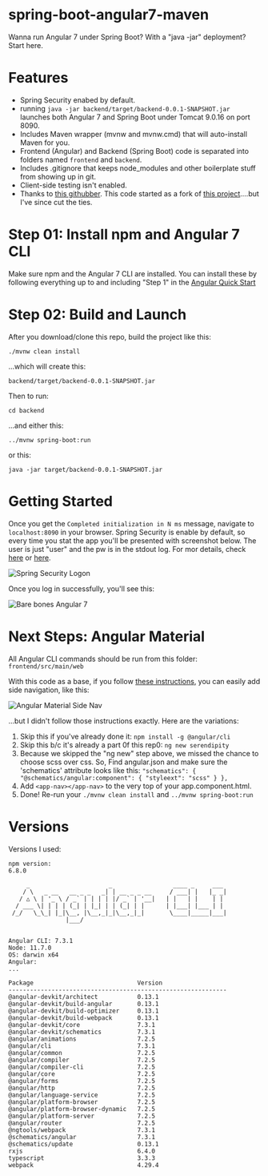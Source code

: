 # spring-boot-angular7-maven

Wanna run Angular 7 under Spring Boot?  With a "java -jar" deployment?
Start here.

# Features
* Spring Security enabed by default.
* running ```java -jar backend/target/backend-0.0.1-SNAPSHOT.jar``` launches both Angular 7 and Spring Boot under Tomcat 9.0.16 on port 8090.
* Includes Maven wrapper (mvnw and mvnw.cmd) that will auto-install Maven for you.
* Frontend (Angular) and Backend (Spring Boot) code is separated into folders named ```frontend``` and ```backend```.
* Includes .gitignore that keeps node_modules and other boilerplate stuff from showing up in git.
* Client-side testing isn't enabled.
* Thanks to [this githubber](https://github.com/swathisprasad). This code started as a fork of [this project](https://github.com/swathisprasad/spring-boot-angular6-maven-project)....but I've since cut the ties.

# Step 01: Install npm and Angular 7 CLI

Make sure npm and the Angular 7 CLI are installed.
You can install these by following everything up to and including "Step 1" in the [Angular Quick Start](https://angular.io/guide/quickstart)


# Step 02: Build and Launch

After you download/clone this repo, build the project like this:

```./mvnw clean install```

...which will create this:

```backend/target/backend-0.0.1-SNAPSHOT.jar```

Then to run: 

```cd backend```

...and either this:

```../mvnw spring-boot:run```

or this:

```java -jar target/backend-0.0.1-SNAPSHOT.jar```


# Getting Started
Once you get the ```Completed initialization in N ms``` message, navigate to ```localhost:8090``` in your browser.
Spring Security is enable by default, so every time you stat the app you'll be presented with screenshot below.  The user is just "user" and the pw is in the stdout log.  For mor details, check [here](https://www.websparrow.org/spring/spring-security-how-to-change-default-username-and-password) or [here](https://docs.spring.io/spring-boot/docs/2.0.0.RELEASE/reference/html/boot-features-security.html).


![Spring Security Logon](https://user-images.githubusercontent.com/175773/52928769-0bf67680-3307-11e9-86aa-9574700ddf3b.png)




Once you log in successfully, you'll see this:

![Bare bones Angular 7](https://user-images.githubusercontent.com/175773/52928834-5b3ca700-3307-11e9-969c-529b1667e12a.png)


# Next Steps:  Angular Material

All Angular CLI commands should be run from this folder:  ```frontend/src/main/web```

With this code as a base, if you follow [these instructions](https://robferguson.org/blog/2018/11/05/getting-started-with-angular-material/), you can easily add side navigation, like this:

![Angular Material Side Nav](https://user-images.githubusercontent.com/175773/52995305-d5d8f580-33df-11e9-8856-fb5bea122854.png)

...but I didn't follow those instructions exactly.
Here are the variations:

1. Skip this if you've already done it: ```npm install -g @angular/cli```
1. Skip this b/c it's already a part 0f this rep0:  ```ng new serendipity```
1. Because we skipped the "ng new" step above, we missed the chance to choose scss over css.  So, Find angular.json and make sure the 'schematics' attribute looks like this: ```"schematics": { "@schematics/angular:component": { "styleext": "scss" } },```
1. Add ```<app-nav></app-nav>``` to the very top of your app.component.html.
1. Done!  Re-run your ```./mvnw clean install``` and ```../mvnw spring-boot:run``` 
# Versions
Versions I used:
```
npm version:
6.8.0

     _                      _                 ____ _     ___
    / \   _ __   __ _ _   _| | __ _ _ __     / ___| |   |_ _|
   / △ \ | '_ \ / _` | | | | |/ _` | '__|   | |   | |    | |
  / ___ \| | | | (_| | |_| | | (_| | |      | |___| |___ | |
 /_/   \_\_| |_|\__, |\__,_|_|\__,_|_|       \____|_____|___|
                |___/
    

Angular CLI: 7.3.1
Node: 11.7.0
OS: darwin x64
Angular: 
... 

Package                             Version
-------------------------------------------------------------
@angular-devkit/architect           0.13.1
@angular-devkit/build-angular       0.13.1
@angular-devkit/build-optimizer     0.13.1
@angular-devkit/build-webpack       0.13.1
@angular-devkit/core                7.3.1
@angular-devkit/schematics          7.3.1
@angular/animations                 7.2.5
@angular/cli                        7.3.1
@angular/common                     7.2.5
@angular/compiler                   7.2.5
@angular/compiler-cli               7.2.5
@angular/core                       7.2.5
@angular/forms                      7.2.5
@angular/http                       7.2.5
@angular/language-service           7.2.5
@angular/platform-browser           7.2.5
@angular/platform-browser-dynamic   7.2.5
@angular/platform-server            7.2.5
@angular/router                     7.2.5
@ngtools/webpack                    7.3.1
@schematics/angular                 7.3.1
@schematics/update                  0.13.1
rxjs                                6.4.0
typescript                          3.3.3
webpack                             4.29.4

```


